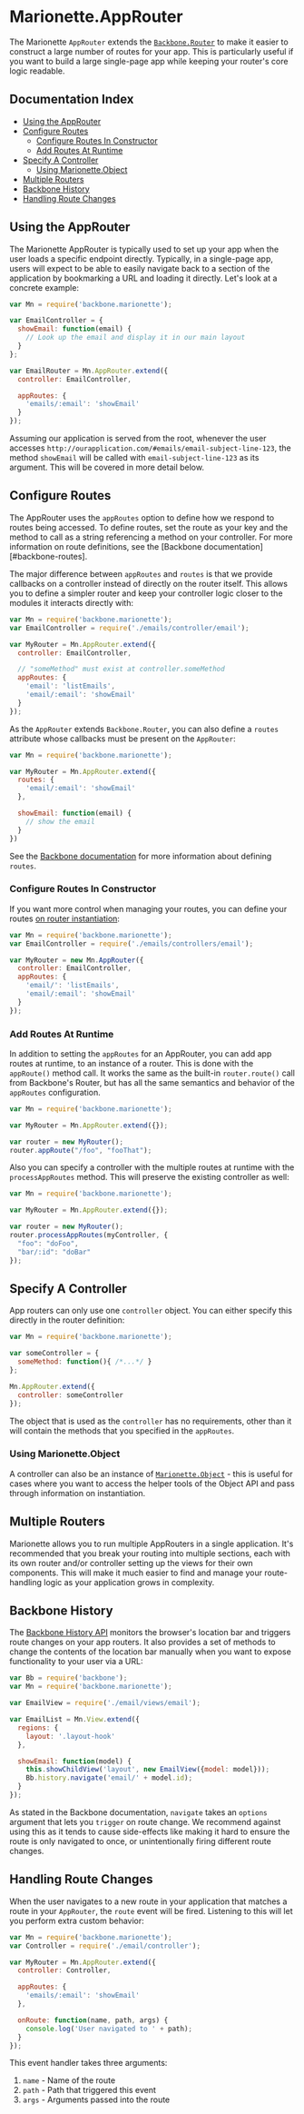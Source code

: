 # Marionette.AppRouter

The Marionette `AppRouter` extends the [`Backbone.Router`][backbone-router] to
make it easier to construct a large number of routes for your app. This is
particularly useful if you want to build a large single-page app while keeping
your router's core logic readable.

## Documentation Index

* [Using the AppRouter](#using-the-approuter)
* [Configure Routes](#configure-routes)
  * [Configure Routes In Constructor](#configure-routes-in-constructor)
  * [Add Routes At Runtime](#add-routes-at-runtime)
* [Specify A Controller](#specify-a-controller)
  * [Using Marionette.Object](#using-marionette-object)
* [Multiple Routers](#multiple-routers)
* [Backbone History](#backbone-history)
* [Handling Route Changes](#handling-route-changes)

## Using the AppRouter

The Marionette AppRouter is typically used to set up your app when the user
loads a specific endpoint directly. Typically, in a single-page app, users will
expect to be able to easily navigate back to a section of the application by
bookmarking a URL and loading it directly. Let's look at a concrete example:

```javascript
var Mn = require('backbone.marionette');

var EmailController = {
  showEmail: function(email) {
    // Look up the email and display it in our main layout
  }
};

var EmailRouter = Mn.AppRouter.extend({
  controller: EmailController,

  appRoutes: {
    'emails/:email': 'showEmail'
  }
});
```

Assuming our application is served from the root, whenever the user accesses
`http://ourapplication.com/#emails/email-subject-line-123`, the method
`showEmail` will be called with `email-subject-line-123` as its argument. This
will be covered in more detail below.

## Configure Routes

The AppRouter uses the `appRoutes` option to define how we respond to routes
being accessed. To define routes, set the route as your key and the method to
call as a string referencing a method on your controller. For more information
on route definitions, see the [Backbone documentation][#backbone-routes].

The major difference between `appRoutes` and `routes` is that we provide
callbacks on a controller instead of directly on the router itself. This allows
you to define a simpler router and keep your controller logic closer to the
modules it interacts directly with:

```javascript
var Mn = require('backbone.marionette');
var EmailController = require('./emails/controller/email');

var MyRouter = Mn.AppRouter.extend({
  controller: EmailController,

  // "someMethod" must exist at controller.someMethod
  appRoutes: {
    'email': 'listEmails',
    'email/:email': 'showEmail'
  }
});
```

As the `AppRouter` extends `Backbone.Router`, you can also define a `routes`
attribute whose callbacks must be present on the `AppRouter`:

```javascript
var Mn = require('backbone.marionette');

var MyRouter = Mn.AppRouter.extend({
  routes: {
    'email/:email': 'showEmail'
  },

  showEmail: function(email) {
    // show the email
  }
})
```

See the [Backbone documentation][backbone-routes] for more information about
defining `routes`.

### Configure Routes In Constructor

If you want more control when managing your routes, you can define your routes
[on router instantiation][basics-instantiation]:

```javascript
var Mn = require('backbone.marionette');
var EmailController = require('./emails/controllers/email');

var MyRouter = new Mn.AppRouter({
  controller: EmailController,
  appRoutes: {
    'email/': 'listEmails',
    'email/:email': 'showEmail'
  }
});
```

### Add Routes At Runtime

In addition to setting the `appRoutes` for an AppRouter, you can add app routes
at runtime, to an instance of a router. This is done with the `appRoute()`
method call. It works the same as the built-in `router.route()` call from
Backbone's Router, but has all the same semantics and behavior of the
`appRoutes` configuration.

```javascript
var Mn = require('backbone.marionette');

var MyRouter = Mn.AppRouter.extend({});

var router = new MyRouter();
router.appRoute("/foo", "fooThat");
```

Also you can specify a controller with the multiple routes at runtime with  the
`processAppRoutes` method. This will preserve the existing controller as well:

```javascript
var Mn = require('backbone.marionette');

var MyRouter = Mn.AppRouter.extend({});

var router = new MyRouter();
router.processAppRoutes(myController, {
  "foo": "doFoo",
  "bar/:id": "doBar"
});
```

## Specify A Controller

App routers can only use one `controller` object. You can either specify this
directly in the router definition:

```javascript
var Mn = require('backbone.marionette');

var someController = {
  someMethod: function(){ /*...*/ }
};

Mn.AppRouter.extend({
  controller: someController
});
```

The object that is used as the `controller` has no requirements, other than it
will contain the methods that you specified in the `appRoutes`.

### Using Marionette.Object

A controller can also be an instance of
[`Marionette.Object`](./marionette.object.md) - this is useful for cases where
you want to access the helper tools of the Object API and pass through
information on instantiation.

## Multiple Routers

Marionette allows you to run multiple AppRouters in a single application. It's
recommended that you break your routing into multiple sections, each with its
own router and/or controller setting up the views for their own components. This
will make it much easier to find and manage your route-handling logic as your
application grows in complexity.

## Backbone History

The [Backbone History API][backbone-history] monitors the browser's location bar
and triggers route changes on your app routers. It also provides a set of
methods to change the contents of the location bar manually when you want to
expose functionality to your user via a URL:

```javascript
var Bb = require('backbone');
var Mn = require('backbone.marionette');

var EmailView = require('./email/views/email');

var EmailList = Mn.View.extend({
  regions: {
    layout: '.layout-hook'
  },

  showEmail: function(model) {
    this.showChildView('layout', new EmailView({model: model}));
    Bb.history.navigate('email/' + model.id);
  }
});
```

As stated in the Backbone documentation, `navigate` takes an `options` argument
that lets you `trigger` on route change. We recommend against using this as it
tends to cause side-effects like making it hard to ensure the route is only
navigated to once, or unintentionally firing different route changes.

## Handling Route Changes

When the user navigates to a new route in your application that matches a route
in your `AppRouter`, the `route` event will be fired. Listening to this will let
you perform extra custom behavior:

```javascript
var Mn = require('backbone.marionette');
var Controller = require('./email/controller');

var MyRouter = Mn.AppRouter.extend({
  controller: Controller,

  appRoutes: {
    'emails/:email': 'showEmail'
  },

  onRoute: function(name, path, args) {
    console.log('User navigated to ' + path);
  }
});
```

This event handler takes three arguments:

1. `name` - Name of the route
2. `path` - Path that triggered this event
3. `args` - Arguments passed into the route

[backbone-history]: http://backbonejs.org/#History
[backbone-router]: http://backbonejs.org/#Router
[backbone-routes]: http://backbonejs.org/#Router-routes
[basics-instantiation]: ./basics.md#binding-attributes-on-instantiation

